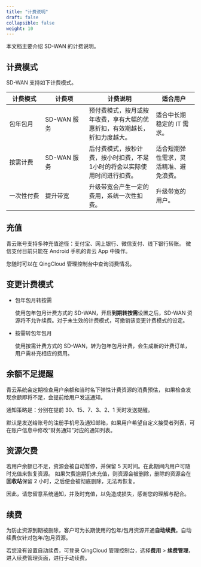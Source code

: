 ```yaml
---
title: "计费说明"
draft: false
collapsible: false
weight: 10
---
```


本文档主要介绍 SD-WAN 的计费说明。

## 计费模式

SD-WAN 支持如下计费模式。

| <span style="display:inline-block;width:80px">计费模式</span> | <span style="display:inline-block;width:100px">计费项</span> | 计费说明                                                     | 适合用户                               |
| ------------------------------------------------------------ | ------------------------------------------------------------ | ------------------------------------------------------------ | -------------------------------------- |
| 包年包月                                                     | SD-WAN 服务                                                  | 预付费模式，按月或按年收费，享有大幅的优惠折扣，有效期越长，折扣力度越大。 | 适合中长期稳定的 IT 需求。             |
| 按需计费                                                     | SD-WAN 服务                                                  | 后付费模式，按秒计费，按小时扣费，不足1小时的将会以实际使用时间进行扣费。 | 适合短期弹性需求，灵活精准、避免浪费。 |
| 一次性付费                                                   | 提升带宽                                                     | 升级带宽会产生一定的费用，系统一次性扣费。                   | 升级带宽的用户。                       |

## 充值

青云账号支持多种充值途径：支付宝、网上银行、微信支付、线下银行转账。 微信支付目前只能在 Android 手机的青云 App 中操作。

您随时可以在 QingCloud 管理控制台中查询消费情况。

## 变更计费模式

- 包年包月转按需

  使用包年包月计费方式的 SD-WAN，开启**到期转按需**设置之后，SD-WAN 资源将不允许续费。对于未生效的计费模式，可撤销该变更计费模式的设定。

- 按需转包年包月

  使用按需计费方式的 SD-WAN，转为包年包月计费，会生成新的计费订单，用户需补充相应的费用。

## 余额不足提醒

青云系统会定期检查用户余额和当时名下弹性计费资源的消费预估， 如果检查发现余额即将不足，会提前给用户发送通知。

通知策略是：分别在提前 30、15、7、3、2、1 天时发送提醒。

默认是发送给账号的注册手机号及通知邮箱，如果用户希望自定义接受者列表，可在账户信息中修改“财务通知”对应的通知列表。

## 资源欠费

若用户余额已不足，资源会被自动暂停，并保留 5 天时间。在此期间内用户可随时充值来恢复资源。 如果欠费逾期仍未充值，则资源会被删除，删除的资源会在**回收站**保留 2 小时，之后便会被彻底删除，无法再恢复。

因此，请您留意系统通知，并及时充值，以免造成损失，感谢您的理解与配合。

## 续费

为防止资源到期被删除，客户可为长期使用的包年/包月资源开通**自动续费**。自动续费仅针对包年/包月资源。

若您没有设置自动续费，可登录 QingCloud 管理控制台，选择**费用** > **续费管理**，进入续费管理页面，进行手动续费。





